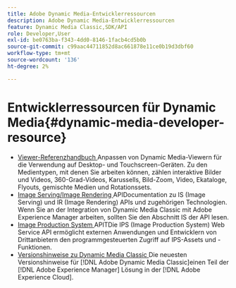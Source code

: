 ```yaml
---
title: Adobe Dynamic Media-Entwicklerressourcen
description: Adobe Dynamic Media-Entwicklerressourcen
feature: Dynamic Media Classic,SDK/API
role: Developer,User
exl-id: be0763ba-f343-4dd0-8146-1facb4cd5b0b
source-git-commit: c99aac44711852d8ac661878e11ce0b19d3dbf60
workflow-type: tm+mt
source-wordcount: '136'
ht-degree: 2%

---
```


# Entwicklerressourcen für Dynamic Media{#dynamic-media-developer-resource}

* [Viewer-Referenzhandbuch ](/help/aem-viewers-ref/homeviewers.md)<!-- (https://experienceleague.adobe.com/docs/dynamic-media-developer-resources/library/home.html?lang=en) -->
Anpassen von Dynamic Media-Viewern für die Verwendung auf Desktop- und Touchscreen-Geräten. Zu den Medientypen, mit denen Sie arbeiten können, zählen interaktive Bilder und Videos, 360-Grad-Videos, Karussells, Bild-Zoom, Video, Ekataloge, Flyouts, gemischte Medien und Rotationssets.
* [Image Serving/Image Rendering ](/help/aem-is-ir-api/homeisir.md)<!-- (https://experienceleague.adobe.com/docs/dynamic-media-developer-resources/image-serving-api/home.html?lang=en) -->
APIDocumentation zu IS (Image Serving) und IR (Image Rendering) APIs und zugehörigen Technologien. Wenn Sie an der Integration von Dynamic Media Classic mit Adobe Experience Manager arbeiten, sollten Sie den Abschnitt IS der API lesen.
* [Image Production System ](/help/aem-ips-api/c-overview.md)
APITDie IPS (Image Production System) Web Service API ermöglicht externen Anwendungen und Entwicklern von Drittanbietern den programmgesteuerten Zugriff auf IPS-Assets und -Funktionen.
* [Versionshinweise zu Dynamic Media Classic ](/help/s7-release-notes/s7rn2017.md)
Die neuesten Versionshinweise für  [!DNL Adobe Dynamic Media Classic]einen Teil der  [!DNL Adobe Experience Manager] Lösung in der  [!DNL Adobe Experience Cloud].
